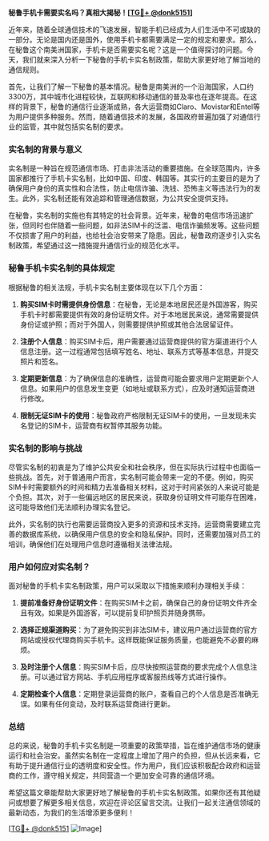 **秘鲁手机卡需要实名吗？真相大揭秘！[[TG💪+ @donk5151](https://t.me/s/donk5151)]**

近年来，随着全球通信技术的飞速发展，智能手机已经成为人们生活中不可或缺的一部分。无论是国内还是国外，使用手机卡都需要满足一定的规定和要求。那么，在秘鲁这个南美洲国家，手机卡是否需要实名呢？这是一个值得探讨的问题。今天，我们就来深入分析一下秘鲁的手机卡实名制政策，帮助大家更好地了解当地的通信规则。

首先，让我们了解一下秘鲁的基本情况。秘鲁是南美洲的一个沿海国家，人口约3300万，其中城市化进程较快，互联网和移动通信的普及率也在逐年提高。在这样的背景下，秘鲁的通信行业逐渐成熟，各大运营商如Claro、Movistar和Entel等为用户提供多种服务。然而，随着通信技术的发展，各国政府普遍加强了对通信行业的监管，其中就包括实名制的要求。

### 实名制的背景与意义

实名制是一种旨在规范通信市场、打击非法活动的重要措施。在全球范围内，许多国家都推行了手机卡实名制，比如中国、印度、韩国等。其实行的主要目的是为了确保用户身份的真实性和合法性，防止电信诈骗、洗钱、恐怖主义等违法行为的发生。此外，实名制还能有效追踪和管理通信数据，为公共安全提供支持。

在秘鲁，实名制的实施也有其特定的社会背景。近年来，秘鲁的电信市场迅速扩张，但同时也伴随着一些问题，如非法SIM卡的泛滥、电信诈骗频发等。这些问题不仅损害了用户的利益，也给社会治安带来了隐患。因此，秘鲁政府逐步引入实名制政策，希望通过这一措施提升通信行业的规范化水平。

### 秘鲁手机卡实名制的具体规定

根据秘鲁的相关法规，手机卡实名制主要体现在以下几个方面：

1. **购买SIM卡时需提供身份信息**：在秘鲁，无论是本地居民还是外国游客，购买手机卡时都需要提供有效的身份证明文件。对于本地居民来说，通常需要提供身份证或护照；而对于外国人，则需要提供护照或其他合法居留证件。

2. **注册个人信息**：购买SIM卡后，用户需要通过运营商提供的官方渠道进行个人信息注册。这一过程通常包括填写姓名、地址、联系方式等基本信息，并提交照片和签名。

3. **定期更新信息**：为了确保信息的准确性，运营商可能会要求用户定期更新个人信息。如果用户的信息发生变更（如地址或联系方式），应及时通知运营商进行修改。

4. **限制无证SIM卡的使用**：秘鲁政府严格限制无证SIM卡的使用，一旦发现未实名登记的SIM卡，运营商有权暂停其服务功能。

### 实名制的影响与挑战

尽管实名制的初衷是为了维护公共安全和社会秩序，但在实际执行过程中也面临一些挑战。首先，对于普通用户而言，实名制可能会带来一定的不便。例如，购买SIM卡时需要额外的时间和精力去准备相关材料，这对于时间紧张的人来说可能是个负担。其次，对于一些偏远地区的居民来说，获取身份证明文件可能存在困难，这可能导致他们无法顺利办理实名登记。

此外，实名制的执行也需要运营商投入更多的资源和技术支持。运营商需要建立完善的数据库系统，以确保用户信息的安全和隐私保护。同时，还需要加强对员工的培训，确保他们在处理用户信息时遵循相关法律法规。

### 用户如何应对实名制？

面对秘鲁的手机卡实名制政策，用户可以采取以下措施来顺利办理相关手续：

1. **提前准备好身份证明文件**：在购买SIM卡之前，确保自己的身份证明文件齐全且有效。如果是外国游客，可以提前复印护照页并随身携带。

2. **选择正规渠道购买**：为了避免购买到非法SIM卡，建议用户通过运营商的官方网站或授权代理商购买手机卡。这样既能保证服务质量，也能避免不必要的麻烦。

3. **及时注册个人信息**：购买SIM卡后，应尽快按照运营商的要求完成个人信息注册。可以通过官方网站、手机应用程序或客服热线等方式进行操作。

4. **定期检查个人信息**：定期登录运营商的账户，查看自己的个人信息是否准确无误。如果有任何变动，及时联系运营商进行更新。

### 总结

总的来说，秘鲁的手机卡实名制是一项重要的政策举措，旨在维护通信市场的健康运行和社会治安。虽然实名制在一定程度上增加了用户的负担，但从长远来看，它有助于提升通信行业的透明度和安全性。作为用户，我们应该积极配合政府和运营商的工作，遵守相关规定，共同营造一个更加安全可靠的通信环境。

希望这篇文章能帮助大家更好地了解秘鲁的手机卡实名制政策。如果你还有其他疑问或想要了解更多相关信息，欢迎在评论区留言交流。让我们一起关注通信领域的最新动态，为我们的生活增添更多便利！

[[TG💪+ @donk5151](https://t.me/s/donk5151) ![Image](https://i.postimg.cc/rwNCRYN7/Snipaste-2025-04-30-17-27-05.png)]